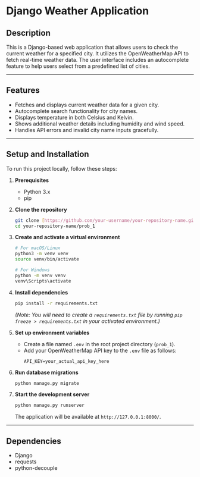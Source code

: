 # Django Weather Application

## Description

This is a Django-based web application that allows users to check the current weather for a specified city. It utilizes the OpenWeatherMap API to fetch real-time weather data. The user interface includes an autocomplete feature to help users select from a predefined list of cities.

---

## Features

* Fetches and displays current weather data for a given city.
* Autocomplete search functionality for city names.
* Displays temperature in both Celsius and Kelvin.
* Shows additional weather details including humidity and wind speed.
* Handles API errors and invalid city name inputs gracefully.

---

## Setup and Installation

To run this project locally, follow these steps:

1.  **Prerequisites**
    * Python 3.x
    * pip

2.  **Clone the repository**
    ```bash
    git clone [https://github.com/your-username/your-repository-name.git](https://github.com/your-username/your-repository-name.git)
    cd your-repository-name/prob_1
    ```

3.  **Create and activate a virtual environment**
    ```bash
    # For macOS/Linux
    python3 -m venv venv
    source venv/bin/activate

    # For Windows
    python -m venv venv
    venv\Scripts\activate
    ```

4.  **Install dependencies**
    ```bash
    pip install -r requirements.txt
    ```
    *(Note: You will need to create a `requirements.txt` file by running `pip freeze > requirements.txt` in your activated environment.)*

5.  **Set up environment variables**
    * Create a file named `.env` in the root project directory (`prob_1`).
    * Add your OpenWeatherMap API key to the `.env` file as follows:
        ```
        API_KEY=your_actual_api_key_here
        ```

6.  **Run database migrations**
    ```bash
    python manage.py migrate
    ```

7.  **Start the development server**
    ```bash
    python manage.py runserver
    ```
    The application will be available at `http://127.0.0.1:8000/`.

---

## Dependencies

* Django
* requests
* python-decouple